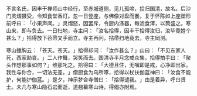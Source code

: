 不言名氏，因丰干禅师山中经行，至赤城道侧，见儿孤啼，拾归国清，故名。后沙门灵熠摄受，令知食堂香灯。忽一日登座，与佛像对盘而餐，复于怀陈如上座塑形前呼曰：​「小果声闻。​」灵熠怒，因罢斥，令厨内涤器，每滤食滓，以筒盛之。寒山来，即与负去。一日扫地，寺主问：​「汝名拾得，因丰干拾得汝归，汝毕竟姓个甚么？​」拾得放下苕帚叉手而立。寺主再问，拈帚扫地竟去，寺主罔测。

寒山捶胸云：​「苍天。苍天。​」拾得却问：​「汝作甚么？​」山曰：​「不见东家人死，西家助哀。​」二人作舞，哭笑而去。国清寺半月念戒众集，拾得拍手曰：​「聚头作想那事如何？​」维那叱之。拾得曰：​「大德且住，无嗔即是戒，心净即出家。我性与你合，一切法无差。​」僧厨食为乌所啄，拾得以杖扶伽蓝神曰：​「汝食不能护，何能护伽蓝。​」是夕，神示梦合寺僧曰：​「拾得谴我。​」由是着异，呼曰贤士。未几与寒山隐石岩而逝，道翘纂寒山诗，得偈亦附焉。